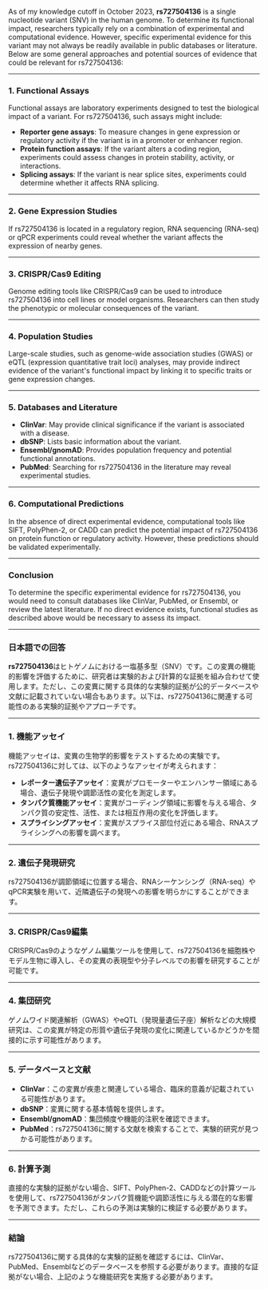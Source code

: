 As of my knowledge cutoff in October 2023, **rs727504136** is a single nucleotide variant (SNV) in the human genome. To determine its functional impact, researchers typically rely on a combination of experimental and computational evidence. However, specific experimental evidence for this variant may not always be readily available in public databases or literature. Below are some general approaches and potential sources of evidence that could be relevant for rs727504136:

---

### **1. Functional Assays**
Functional assays are laboratory experiments designed to test the biological impact of a variant. For rs727504136, such assays might include:
- **Reporter gene assays**: To measure changes in gene expression or regulatory activity if the variant is in a promoter or enhancer region.
- **Protein function assays**: If the variant alters a coding region, experiments could assess changes in protein stability, activity, or interactions.
- **Splicing assays**: If the variant is near splice sites, experiments could determine whether it affects RNA splicing.

---

### **2. Gene Expression Studies**
If rs727504136 is located in a regulatory region, RNA sequencing (RNA-seq) or qPCR experiments could reveal whether the variant affects the expression of nearby genes.

---

### **3. CRISPR/Cas9 Editing**
Genome editing tools like CRISPR/Cas9 can be used to introduce rs727504136 into cell lines or model organisms. Researchers can then study the phenotypic or molecular consequences of the variant.

---

### **4. Population Studies**
Large-scale studies, such as genome-wide association studies (GWAS) or eQTL (expression quantitative trait loci) analyses, may provide indirect evidence of the variant's functional impact by linking it to specific traits or gene expression changes.

---

### **5. Databases and Literature**
- **ClinVar**: May provide clinical significance if the variant is associated with a disease.
- **dbSNP**: Lists basic information about the variant.
- **Ensembl/gnomAD**: Provides population frequency and potential functional annotations.
- **PubMed**: Searching for rs727504136 in the literature may reveal experimental studies.

---

### **6. Computational Predictions**
In the absence of direct experimental evidence, computational tools like SIFT, PolyPhen-2, or CADD can predict the potential impact of rs727504136 on protein function or regulatory activity. However, these predictions should be validated experimentally.

---

### **Conclusion**
To determine the specific experimental evidence for rs727504136, you would need to consult databases like ClinVar, PubMed, or Ensembl, or review the latest literature. If no direct evidence exists, functional studies as described above would be necessary to assess its impact.

---

### **日本語での回答**

**rs727504136**はヒトゲノムにおける一塩基多型（SNV）です。この変異の機能的影響を評価するために、研究者は実験的および計算的な証拠を組み合わせて使用します。ただし、この変異に関する具体的な実験的証拠が公的データベースや文献に記載されていない場合もあります。以下は、rs727504136に関連する可能性のある実験的証拠やアプローチです。

---

### **1. 機能アッセイ**
機能アッセイは、変異の生物学的影響をテストするための実験です。rs727504136に対しては、以下のようなアッセイが考えられます：
- **レポーター遺伝子アッセイ**：変異がプロモーターやエンハンサー領域にある場合、遺伝子発現や調節活性の変化を測定します。
- **タンパク質機能アッセイ**：変異がコーディング領域に影響を与える場合、タンパク質の安定性、活性、または相互作用の変化を評価します。
- **スプライシングアッセイ**：変異がスプライス部位付近にある場合、RNAスプライシングへの影響を調べます。

---

### **2. 遺伝子発現研究**
rs727504136が調節領域に位置する場合、RNAシーケンシング（RNA-seq）やqPCR実験を用いて、近隣遺伝子の発現への影響を明らかにすることができます。

---

### **3. CRISPR/Cas9編集**
CRISPR/Cas9のようなゲノム編集ツールを使用して、rs727504136を細胞株やモデル生物に導入し、その変異の表現型や分子レベルでの影響を研究することが可能です。

---

### **4. 集団研究**
ゲノムワイド関連解析（GWAS）やeQTL（発現量遺伝子座）解析などの大規模研究は、この変異が特定の形質や遺伝子発現の変化に関連しているかどうかを間接的に示す可能性があります。

---

### **5. データベースと文献**
- **ClinVar**：この変異が疾患と関連している場合、臨床的意義が記載されている可能性があります。
- **dbSNP**：変異に関する基本情報を提供します。
- **Ensembl/gnomAD**：集団頻度や機能的注釈を確認できます。
- **PubMed**：rs727504136に関する文献を検索することで、実験的研究が見つかる可能性があります。

---

### **6. 計算予測**
直接的な実験的証拠がない場合、SIFT、PolyPhen-2、CADDなどの計算ツールを使用して、rs727504136がタンパク質機能や調節活性に与える潜在的な影響を予測できます。ただし、これらの予測は実験的に検証する必要があります。

---

### **結論**
rs727504136に関する具体的な実験的証拠を確認するには、ClinVar、PubMed、Ensemblなどのデータベースを参照する必要があります。直接的な証拠がない場合、上記のような機能研究を実施する必要があります。
